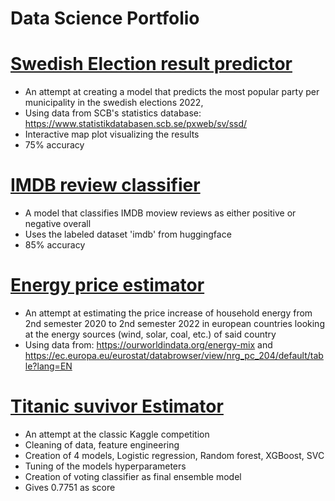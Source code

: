 # Data Science Portfolio

#	[Swedish Election result predictor](https://github.com/LM2621/SwedishElectionResultEstimator)
* An attempt at creating a model that predicts the most popular party per municipality in the swedish elections 2022, 
* Using data from SCB's statistics database: https://www.statistikdatabasen.scb.se/pxweb/sv/ssd/
* Interactive map plot visualizing the results
* 75% accuracy

#	[IMDB review classifier](https://github.com/LM2621/IMDB-review-classifier)
* A model that classifies IMDB moview reviews as either positive or negative overall 
* Uses the labeled dataset 'imdb' from huggingface
* 85% accuracy 

#	[Energy price estimator](https://github.com/LM2621/energyPriceIncreaseEstimator)
* An attempt at estimating the price increase of household energy from 2nd semester 2020 to 2nd semester 2022 in european countries looking at the energy sources (wind, solar, coal, etc.) of said country
* Using data from: https://ourworldindata.org/energy-mix and https://ec.europa.eu/eurostat/databrowser/view/nrg_pc_204/default/table?lang=EN

# [Titanic suvivor Estimator](https://github.com/LM2621/TitanicSurvivorEstimator) 
* An attempt at the classic Kaggle competition 
* Cleaning of data, feature engineering 
* Creation of 4 models, Logistic regression, Random forest, XGBoost, SVC
* Tuning of the models hyperparameters
* Creation of voting classifier as final ensemble model
* Gives 0.7751 as score
